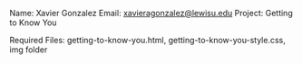 Name: Xavier Gonzalez
Email: xavieragonzalez@lewisu.edu
Project: Getting to Know You

Required Files:
getting-to-know-you.html,
getting-to-know-you-style.css,
img folder
